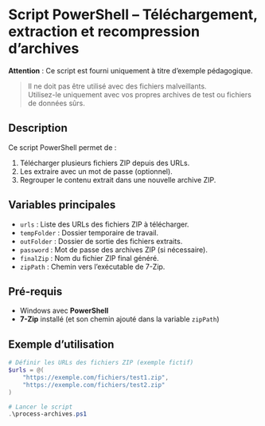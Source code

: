 # Script PowerShell – Téléchargement, extraction et recompression d’archives

 **Attention** : Ce script est fourni uniquement à titre d’exemple pédagogique.  
> Il ne doit pas être utilisé avec des fichiers malveillants.  
> Utilisez-le uniquement avec vos propres archives de test ou fichiers de données sûrs.

## Description

Ce script PowerShell permet de :
1. Télécharger plusieurs fichiers ZIP depuis des URLs.
2. Les extraire avec un mot de passe (optionnel).
3. Regrouper le contenu extrait dans une nouvelle archive ZIP.

## Variables principales

- `urls` : Liste des URLs des fichiers ZIP à télécharger.
- `tempFolder` : Dossier temporaire de travail.
- `outFolder` : Dossier de sortie des fichiers extraits.
- `password` : Mot de passe des archives ZIP (si nécessaire).
- `finalZip` : Nom du fichier ZIP final généré.
- `zipPath` : Chemin vers l’exécutable de 7-Zip.

## Pré-requis

- Windows avec **PowerShell**
- **7-Zip** installé (et son chemin ajouté dans la variable `zipPath`)

## Exemple d’utilisation

```powershell
# Définir les URLs des fichiers ZIP (exemple fictif)
$urls = @(
    "https://exemple.com/fichiers/test1.zip",
    "https://exemple.com/fichiers/test2.zip"
)

# Lancer le script
.\process-archives.ps1
